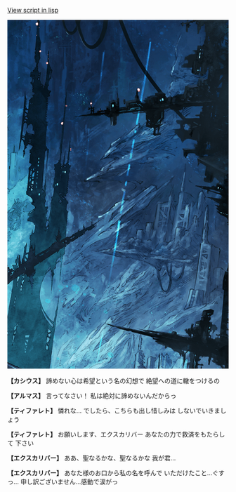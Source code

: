 [View script in lisp](../scripts/101303043.txt)

![underground_world_1.png](../images/backgrounds/underground_world_1.png)

**【カシウス】**
諦めない心は希望という名の幻想で
絶望への道に轍をつけるの

**【アルマス】**
言ってなさい！
私は絶対に諦めないんだからっ

**【ティファレト】**
憐れな…
でしたら、こちらも出し惜しみは
しないでいきましょう

**【ティファレト】**
お願いします、エクスカリバー
あなたの力で救済をもたらして
下さい

**【エクスカリバー】**
ああ、聖なるかな、聖なるかな
我が君…

**【エクスカリバー】**
あなた様のお口から私の名を呼んで
いただけたこと…ぐすっ…
申し訳ございません…感動で涙がっ